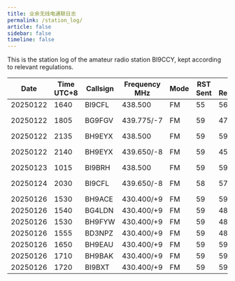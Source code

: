 ```yaml
---
title: 业余无线电通联日志
permalink: /station_log/
article: false
sidebar: false
timeline: false
---
```


This is the station log of the amateur radio station BI9CCY, kept according to relevant regulations.

| Date       | Time UTC+8 | Callsign | Frequency MHz | Mode | RST Sent | RST Received | Remarks | Operator |
|------------|------------|----------|---------------|------|----------|--------------|---------|----------|
| 20250122   | 1640       | BI9CFL   | 438.500       | FM   |  55      |  56          |         |          |
| 20250122   | 1805       | BG9FGV   | 439.775/-7    | FM   |  59      |  47          |VIA RELAY|          |
| 20250122   | 2135       | BH9EYX   | 438.500       | FM   |  59      |  59          |         |          |
| 20250122   | 2140       | BH9EYX   | 439.650/-8    | FM   |  59      |  45          |VIA RELAY|          |
| 20250123   | 1015       | BI9BRH   | 438.500       | FM   |  59      |  59          |         |          |
| 20250124   | 2030       | BI9CFL   | 439.650/-8    | FM   |  58      |  57          |VIA RELAY|          |
| 20250126   | 1530       | BH9ACE   | 430.400/+9    | FM   |  59      |  59          |         |          |
| 20250126   | 1540       | BG4LDN   | 430.400/+9    | FM   |  59      |  48          |         |          |
| 20250126   | 1530       | BH9FYW   | 430.400/+9    | FM   |  59      |  48          |         |          |
| 20250126   | 1555       | BD3NPZ   | 430.400/+9    | FM   |  59      |  48          |         |          |
| 20250126   | 1650       | BH9EAU   | 430.400/+9    | FM   |  59      |  59          |         |          |
| 20250126   | 1710       | BH9BAK   | 430.400/+9    | FM   |  59      |  59          |         |          |
| 20250126   | 1720       | BI9BXT   | 430.400/+9    | FM   |  59      |  59          |         |          |
